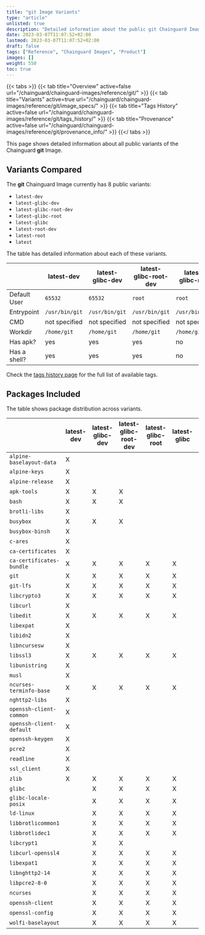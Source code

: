 ```yaml
---
title: "git Image Variants"
type: "article"
unlisted: true
description: "Detailed information about the public git Chainguard Image variants"
date: 2023-03-07T11:07:52+02:00
lastmod: 2023-03-07T11:07:52+02:00
draft: false
tags: ["Reference", "Chainguard Images", "Product"]
images: []
weight: 550
toc: true
---
```


{{< tabs >}}
{{< tab title="Overview" active=false url="/chainguard/chainguard-images/reference/git/" >}}
{{< tab title="Variants" active=true url="/chainguard/chainguard-images/reference/git/image_specs/" >}}
{{< tab title="Tags History" active=false url="/chainguard/chainguard-images/reference/git/tags_history/" >}}
{{< tab title="Provenance" active=false url="/chainguard/chainguard-images/reference/git/provenance_info/" >}}
{{</ tabs >}}

This page shows detailed information about all public variants of the Chainguard **git** Image.

## Variants Compared
The **git** Chainguard Image currently has 8 public variants: 

- `latest-dev`
- `latest-glibc-dev`
- `latest-glibc-root-dev`
- `latest-glibc-root`
- `latest-glibc`
- `latest-root-dev`
- `latest-root`
- `latest`

The table has detailed information about each of these variants.

|              | latest-dev     | latest-glibc-dev | latest-glibc-root-dev | latest-glibc-root | latest-glibc   | latest-root-dev | latest-root    | latest         |
|--------------|----------------|------------------|-----------------------|-------------------|----------------|-----------------|----------------|----------------|
| Default User | `65532`        | `65532`          | `root`                | `root`            | `65532`        | `root`          | `root`         | `65532`        |
| Entrypoint   | `/usr/bin/git` | `/usr/bin/git`   | `/usr/bin/git`        | `/usr/bin/git`    | `/usr/bin/git` | `/usr/bin/git`  | `/usr/bin/git` | `/usr/bin/git` |
| CMD          | not specified  | not specified    | not specified         | not specified     | not specified  | not specified   | not specified  | not specified  |
| Workdir      | `/home/git`    | `/home/git`      | `/home/git`           | `/home/git`       | `/home/git`    | `/home/git`     | `/home/git`    | `/home/git`    |
| Has apk?     | yes            | yes              | yes                   | no                | no             | yes             | no             | no             |
| Has a shell? | yes            | yes              | yes                   | no                | no             | yes             | yes            | yes            |

Check the [tags history page](/chainguard/chainguard-images/reference/git/tags_history/) for the full list of available tags.

## Packages Included
The table shows package distribution across variants.

|                          | latest-dev | latest-glibc-dev | latest-glibc-root-dev | latest-glibc-root | latest-glibc | latest-root-dev | latest-root | latest |
|--------------------------|------------|------------------|-----------------------|-------------------|--------------|-----------------|-------------|--------|
| `alpine-baselayout-data` | X          |                  |                       |                   |              | X               | X           | X      |
| `alpine-keys`            | X          |                  |                       |                   |              | X               | X           | X      |
| `alpine-release`         | X          |                  |                       |                   |              | X               | X           | X      |
| `apk-tools`              | X          | X                | X                     |                   |              | X               |             |        |
| `bash`                   | X          | X                | X                     |                   |              | X               |             |        |
| `brotli-libs`            | X          |                  |                       |                   |              | X               | X           | X      |
| `busybox`                | X          | X                | X                     |                   |              | X               | X           | X      |
| `busybox-binsh`          | X          |                  |                       |                   |              | X               | X           | X      |
| `c-ares`                 | X          |                  |                       |                   |              | X               | X           | X      |
| `ca-certificates`        | X          |                  |                       |                   |              | X               | X           | X      |
| `ca-certificates-bundle` | X          | X                | X                     | X                 | X            | X               | X           | X      |
| `git`                    | X          | X                | X                     | X                 | X            | X               | X           | X      |
| `git-lfs`                | X          | X                | X                     | X                 | X            | X               | X           | X      |
| `libcrypto3`             | X          | X                | X                     | X                 | X            | X               | X           | X      |
| `libcurl`                | X          |                  |                       |                   |              | X               | X           | X      |
| `libedit`                | X          | X                | X                     | X                 | X            | X               | X           | X      |
| `libexpat`               | X          |                  |                       |                   |              | X               | X           | X      |
| `libidn2`                | X          |                  |                       |                   |              | X               | X           | X      |
| `libncursesw`            | X          |                  |                       |                   |              | X               | X           | X      |
| `libssl3`                | X          | X                | X                     | X                 | X            | X               | X           | X      |
| `libunistring`           | X          |                  |                       |                   |              | X               | X           | X      |
| `musl`                   | X          |                  |                       |                   |              | X               | X           | X      |
| `ncurses-terminfo-base`  | X          | X                | X                     | X                 | X            | X               | X           | X      |
| `nghttp2-libs`           | X          |                  |                       |                   |              | X               | X           | X      |
| `openssh-client-common`  | X          |                  |                       |                   |              | X               | X           | X      |
| `openssh-client-default` | X          |                  |                       |                   |              | X               | X           | X      |
| `openssh-keygen`         | X          |                  |                       |                   |              | X               | X           | X      |
| `pcre2`                  | X          |                  |                       |                   |              | X               | X           | X      |
| `readline`               | X          |                  |                       |                   |              | X               |             |        |
| `ssl_client`             | X          |                  |                       |                   |              | X               | X           | X      |
| `zlib`                   | X          | X                | X                     | X                 | X            | X               | X           | X      |
| `glibc`                  |            | X                | X                     | X                 | X            |                 |             |        |
| `glibc-locale-posix`     |            | X                | X                     | X                 | X            |                 |             |        |
| `ld-linux`               |            | X                | X                     | X                 | X            |                 |             |        |
| `libbrotlicommon1`       |            | X                | X                     | X                 | X            |                 |             |        |
| `libbrotlidec1`          |            | X                | X                     | X                 | X            |                 |             |        |
| `libcrypt1`              |            | X                | X                     |                   |              |                 |             |        |
| `libcurl-openssl4`       |            | X                | X                     | X                 | X            |                 |             |        |
| `libexpat1`              |            | X                | X                     | X                 | X            |                 |             |        |
| `libnghttp2-14`          |            | X                | X                     | X                 | X            |                 |             |        |
| `libpcre2-8-0`           |            | X                | X                     | X                 | X            |                 |             |        |
| `ncurses`                |            | X                | X                     | X                 | X            |                 |             |        |
| `openssh-client`         |            | X                | X                     | X                 | X            |                 |             |        |
| `openssl-config`         |            | X                | X                     | X                 | X            |                 |             |        |
| `wolfi-baselayout`       |            | X                | X                     | X                 | X            |                 |             |        |

